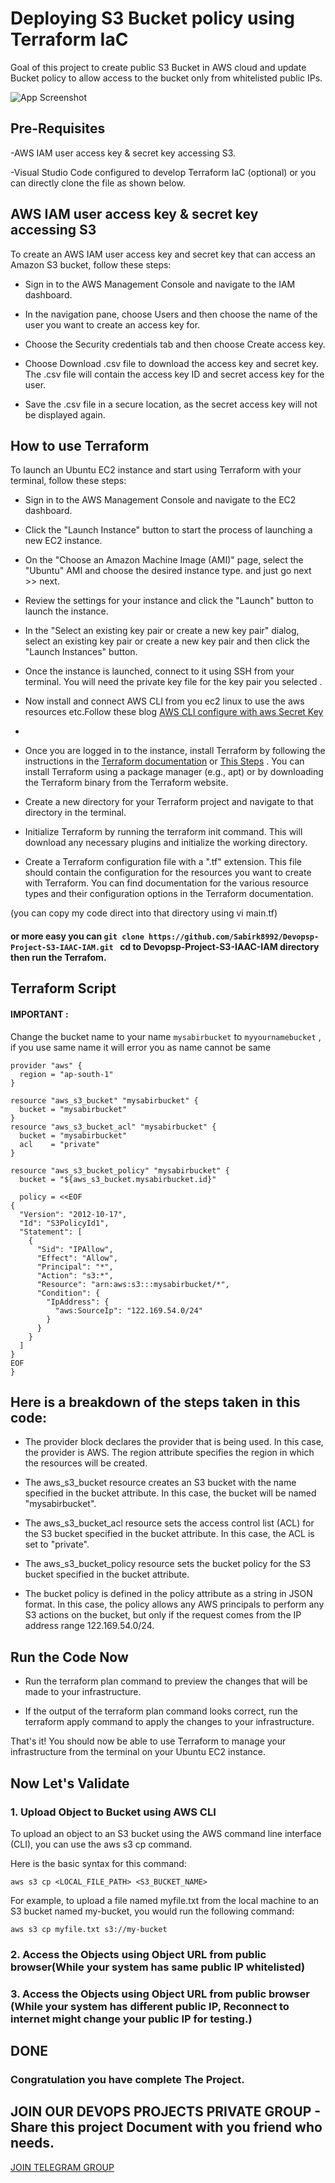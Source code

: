 
# Deploying S3 Bucket policy using Terraform IaC

Goal of this project to create public S3 Bucket in AWS cloud and update Bucket policy to allow access to the bucket only from whitelisted public IPs.





![App Screenshot](https://i.ibb.co/PzTp9kb/public-bucket.png)


## Pre-Requisites



-AWS IAM user access key & secret key accessing S3.

-Visual Studio Code configured to develop Terraform IaC (optional) or you can directly clone the file as shown below.


## AWS IAM user access key & secret key accessing S3

To create an AWS IAM user access key and secret key that can access an Amazon S3 bucket, follow these steps:

- Sign in to the AWS Management Console and navigate to the IAM dashboard.

- In the navigation pane, choose Users and then choose the name of the user you want to create an access key for.

- Choose the Security credentials tab and then choose Create access key.

- Choose Download .csv file to download the access key and secret key. The .csv file will contain the access key ID and secret access key for the user.

- Save the .csv file in a secure location, as the secret access key will not be displayed again.



## How to use Terraform

To launch an Ubuntu EC2 instance and start using Terraform with your terminal, follow these steps:

- Sign in to the AWS Management Console and navigate to the EC2 dashboard.

- Click the "Launch Instance" button to start the process of launching a new EC2 instance.

- On the "Choose an Amazon Machine Image (AMI)" page, select the "Ubuntu" AMI and choose the desired instance type.
and just go next >> next.

- Review the settings for your instance and click the "Launch" button to launch the instance.

- In the "Select an existing key pair or create a new key pair" dialog, select an existing key pair or create a new key pair and then click the "Launch Instances" button.

- Once the instance is launched, connect to it using SSH from your terminal. You will need the private key file for the key pair you selected .
- Now install and connect AWS CLI from you ec2 linux to use the aws resources etc.Follow these blog  [AWS CLI configure with aws Secret Key](https://www.cyberciti.biz/faq/how-to-install-aws-cli-on-linux/)
- 

- Once you are logged in to the instance, install Terraform by following the instructions in the [Terraform documentation](https://developer.hashicorp.com/terraform/tutorials/aws-get-started/install-cli) or [This Steps](https://spacelift.io/blog/how-to-install-terraform) . You can install Terraform using a package manager (e.g., apt) or by downloading the Terraform binary from the Terraform website.

- Create a new directory for your Terraform project and navigate to that directory in the terminal.

- Initialize Terraform by running the terraform init command. This will download any necessary plugins and initialize the working directory.

- Create a Terraform configuration file with a ".tf" extension. This file should contain the configuration for the resources you want to create with Terraform. You can find documentation for the various resource types and their configuration options in the Terraform documentation.

(you can copy my code direct into that directory using vi main.tf)
#### or more easy you can ```git clone https://github.com/Sabirk8992/Devopsp-Project-S3-IAAC-IAM.git ```  cd to Devopsp-Project-S3-IAAC-IAM directory then run the Terrafom.




## Terraform Script

#### IMPORTANT : 

Change the bucket name to your name `mysabirbucket` to `myyournamebucket` , if you use same name it will error you as name cannot be same
```
provider "aws" {
  region = "ap-south-1"
}

resource "aws_s3_bucket" "mysabirbucket" {
  bucket = "mysabirbucket"
}
resource "aws_s3_bucket_acl" "mysabirbucket" {
  bucket = "mysabirbucket"
  acl    = "private"
}

resource "aws_s3_bucket_policy" "mysabirbucket" {
  bucket = "${aws_s3_bucket.mysabirbucket.id}"

  policy = <<EOF
{
  "Version": "2012-10-17",
  "Id": "S3PolicyId1",
  "Statement": [
    {
      "Sid": "IPAllow",
      "Effect": "Allow",
      "Principal": "*",
      "Action": "s3:*",
      "Resource": "arn:aws:s3:::mysabirbucket/*",
      "Condition": {
        "IpAddress": {
          "aws:SourceIp": "122.169.54.0/24"
        }
      }
    }
  ]
}
EOF
}
```

    
## Here is a breakdown of the steps taken in this code:

- The provider block declares the provider that is being used. In this case, the provider is AWS. The region attribute specifies the region in which the resources will be created.

- The aws_s3_bucket resource creates an S3 bucket with the name specified in the bucket attribute. In this case, the bucket will be named "mysabirbucket".

- The aws_s3_bucket_acl resource sets the access control list (ACL) for the S3 bucket specified in the bucket attribute. In this case, the ACL is set to "private".

- The aws_s3_bucket_policy resource sets the bucket policy for the S3 bucket specified in the bucket attribute. 

- The bucket policy is defined in the policy attribute as a string in JSON format. In this case, the policy allows any AWS principals to perform any S3 actions on the bucket, but only if the request comes from the IP address range 122.169.54.0/24.


## Run the Code Now

- Run the terraform plan command to preview the changes that will be made to your infrastructure.

- If the output of the terraform plan command looks correct, run the terraform apply command to apply the changes to your infrastructure.

That's it! You should now be able to use Terraform to manage your infrastructure from the terminal on your Ubuntu EC2 instance.


## Now Let's Validate

### 1. Upload Object to Bucket using AWS CLI

To upload an object to an S3 bucket using the AWS command line interface (CLI), you can use the aws s3 cp command.

Here is the basic syntax for this command:


```aws s3 cp <LOCAL_FILE_PATH> <S3_BUCKET_NAME>```

For example, to upload a file named myfile.txt from the local machine to an S3 bucket named my-bucket, you would run the following command:


```aws s3 cp myfile.txt s3://my-bucket```

### 2. Access the Objects using Object URL from public browser(While your system has same public IP whitelisted)
### 3. Access the Objects using Object URL from public browser (While your system has different public IP, Reconnect to internet might change your public IP for testing.)

## DONE

### Congratulation you have complete The Project.
## JOIN OUR DEVOPS PROJECTS PRIVATE GROUP - Share this project Document with you friend who needs.

[JOIN TELEGRAM GROUP](https://t.me/+EVZLmMA8SpoxMjE1)

